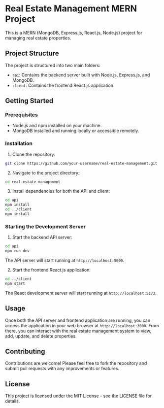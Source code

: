 # Real Estate Management MERN Project

This is a MERN (MongoDB, Express.js, React.js, Node.js) project for managing real estate properties.

## Project Structure

The project is structured into two main folders:
- `api`: Contains the backend server built with Node.js, Express.js, and MongoDB.
- `client`: Contains the frontend React.js application.

## Getting Started

### Prerequisites

- Node.js and npm installed on your machine.
- MongoDB installed and running locally or accessible remotely.

### Installation

1. Clone the repository:

```bash
git clone https://github.com/your-username/real-estate-management.git
```

2. Navigate to the project directory:

```bash
cd real-estate-management
```

3. Install dependencies for both the API and client:

```bash
cd api
npm install
cd ../client
npm install
```

### Starting the Development Server

1. Start the backend API server:

```bash
cd api
npm run dev
```

The API server will start running at `http://localhost:5000`.

2. Start the frontend React.js application:

```bash
cd ../client
npm start
```

The React development server will start running at `http://localhost:5173`.

## Usage

Once both the API server and frontend application are running, you can access the application in your web browser at `http://localhost:3000`. From there, you can interact with the real estate management system to view, add, update, and delete properties.

## Contributing

Contributions are welcome! Please feel free to fork the repository and submit pull requests with any improvements or features.

## License

This project is licensed under the MIT License - see the LICENSE file for details.
